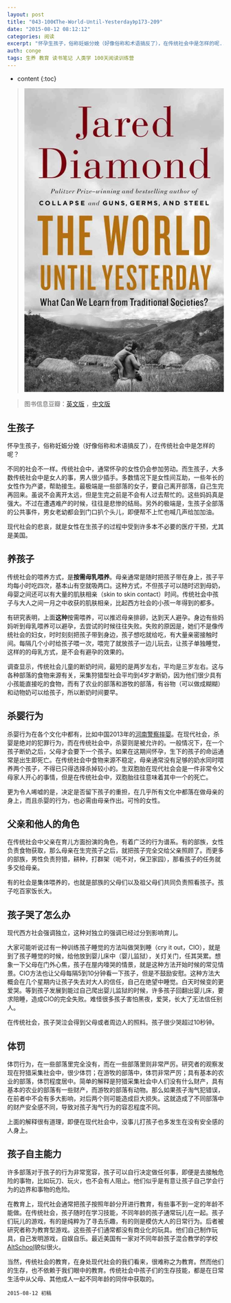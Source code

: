 ```yaml
---
layout: post
title: "043-100《The-World-Until-Yesterday》p173-209"
date: "2015-08-12 08:12:12"
categories: 阅读
excerpt: "怀孕生孩子，俗称妊娠分娩（好像俗称和术语搞反了），在传统社会中是怎样的呢..."
auth: conge
tags: 生养 教育 读书笔记 人类学 100天阅读训练营
---
```

* content
{:toc}

> ![the-world-until-yesterday-cover](/assets/images/阅读/118382-16b95d8066e4737a.jpg)

> 图书信息豆瓣：[英文版](http://book.douban.com/subject/10955437/) ，[中文版](http://book.douban.com/subject/25908573/)

## 生孩子

怀孕生孩子，俗称妊娠分娩（好像俗称和术语搞反了），在传统社会中是怎样的呢？

不同的社会不一样。传统社会中，通常怀孕的女性仍会参加劳动。而生孩子，大多数传统社会中是女人的事，男人很少插手。多数情况下是女性间互助，一些年长的女性作为产婆，帮助接生。最极端是一些部落的女子，要自己离开部落，自己生完再回来。虽说不会离开太远，但是生完之前是不会有人过去帮忙的。这些妈妈真是强大。不过在遭遇难产的时候，往往是悲惨的结局。另外的极端是，生孩子全部落的公共事件，男女老幼都会到门口扒个头儿，即便帮不上忙也喊几声给加加油。

现代社会的悲哀，就是女性在生孩子的过程中受到许多本不必要的医疗干预，尤其是美国。

## 养孩子

传统社会的喂养方式，是**按需母乳喂养**。母亲通常是随时把孩子带在身上，孩子平均每小时吃四次，基本山有空就吸两口。这种方式，不但孩子可以随时迟到母奶，母婴之间还可以有大量的肌肤相亲（skin to skin contact）时间。传统社会中孩子与大人之间一月之中收获的肌肤相亲，比起西方社会的小孩一年得到的都多。

有研究表明，上面**这种**按需喂养，可以推迟母亲排卵，达到天人避孕。身边有些妈妈听到母乳喂养可以避孕，去尝试的时候往往失败。失败的原因是，她们不是像传统社会的妇女，时时刻刻把孩子带到身边，孩子想吃就给吃，有大量亲密接触时间。每隔几个小时给孩子喂一次，喂完了就放孩子一边儿玩去，让孩子单独睡觉，这样的的母乳方式，是不会有避孕的效果的。

调查显示，传统社会儿童的断奶时间，最短的是两岁左右，平均是三岁左右。这与各种部落的食物来源有关，采集狩猎型社会平均到4岁才断奶，因为他们很少具有小孩能直接吃的食物，而有了农业的部落和游牧的部落，有谷物（可以做成糊糊）和动物奶可以给孩子，所以断奶时间要早。

## 杀婴行为

杀婴行为在各个文化中都有，比如中国2013年的[河南警察摔婴](http://news.ifeng.com/society/special/henanshuaiying/content-3/detail_2014_01/28/33442408_0.shtml)。在现代社会，杀婴是绝对的犯罪行为，而在传统社会中，杀婴则是被允许的。一般情况下，在一个孩子断奶之后，父母才会要下一个孩子。如果在这期间怀孕，生下的孩子的命运通常是出生即死亡。在传统社会中食物来源不稳定，母亲通常没有足够的奶水同时喂养两个孩子，不得已只得选择杀掉较小的。生双胞胎在现代社会会是一件非常令父母家人开心的事情，但是在传统社会中，双胞胎往往意味着其中一个的死亡。

更为令人唏嘘的是，决定是否留下孩子的重担，在几乎所有文化中都落在做母亲的身上，而且杀婴的行为，也必需由母亲作出。可怜的女性。

## 父亲和他人的角色

在传统社会中父亲在育儿方面扮演的角色，有着广泛的行为谱系。有的部族，女性负责食物获取，那么母亲在生完孩子之后，就把孩子完全交给父亲照顾了。而更多的部族，男性负责狩猎，耕种，打群架（呃不对，保卫家园），那看孩子的任务就多交给母亲。

有的社会是集体喂养的，也就是部族的父母们以及祖父母们共同负责照看孩子。孩子吃百家饭长大。

## 孩子哭了怎么办

现代西方社会强调独立，这种对独立的强调已经过分到影响育儿。

大家可能听说过有一种训练孩子睡觉的方法叫做哭到睡（cry it out，CIO），就是到了孩子睡觉的时候，给他放到婴儿床中（婴儿监狱），关灯关门，任其哭累。想象一下父母在门外心焦，孩子在屋内嚎哭的情景，就是这种方法开始时候的常见情景。CIO方法也让父母每隔5到10分钟看一下孩子，但是不鼓励安慰。这种方法大概会在几个星期内让孩子失去对大人的信任，自己在绝望中睡觉。白天时候变的更爱哭。等到孩子发展到能过自己爬出婴儿监狱的时候，许多孩子回翻出婴儿床，要求陪睡，造成CIO的完全失败。难怪很多孩子害怕黑夜，爱哭，长大了无法信任别人。

在传统社会，孩子哭泣会得到父母或者周边人的照料。孩子很少哭超过10秒钟。

## 体罚

体罚行为，在一些部落里完全没有，而在一些部落里则非常严厉。研究者的观察发现在狩猎采集社会中，很少体罚；在游牧的部落中，体罚非常严厉；具有基本的农业的部落，体罚程度居中。简单的解释是狩猎采集社会中人们没有什么财产，具有基本的农业的部落有一些财产，而游牧的部落有动物。那么如果孩子淘气犯错误，在前者中不会有多大影响，对后两个则可能造成巨大损失。这就造成了不同部落中的财产安全感不同，导致对孩子淘气行为的容忍程度不同。

上面的解释很有道理，即便在现代社会中，没事儿打孩子也多发生在没有安全感的人身上。

## 孩子自主能力

许多部落对于孩子的行为非常宽容，孩子可以自行决定做任何事，即便是去接触危险的事物，比如玩刀、玩火，也不会有人阻止。他们似乎是有意让孩子自己学会行为的边界和事物的危险。

在教育上，现代社会通常把孩子按照年龄分开进行教育，有些事不到一定的年龄不能做。在传统社会，孩子随时在学习技能，不同年龄的孩子通常玩儿在一起。孩子们玩儿的游戏，有的是纯粹为了寻去乐趣，有的则是模仿大人的日常行为。后者被研究者称为教育型游戏。这些孩子们通常都没有商业化的玩具。他们自己制作玩具，自己发明游戏，自娱自乐。最近美国有一家对不同年龄孩子混合教学的学校[AltSchool](https://www.altschool.com/)貌似很火。

当然，传统社会的教育，在身处现代社会的我们看来，很难称之为教育。然而他们的生存，也不依赖于我们眼中的教育。传统社会中孩子们的生存技能，都是在日常生活中从父母、其他成人一起不同年龄的同伴中获取的。

```
2015-08-12 初稿
```
